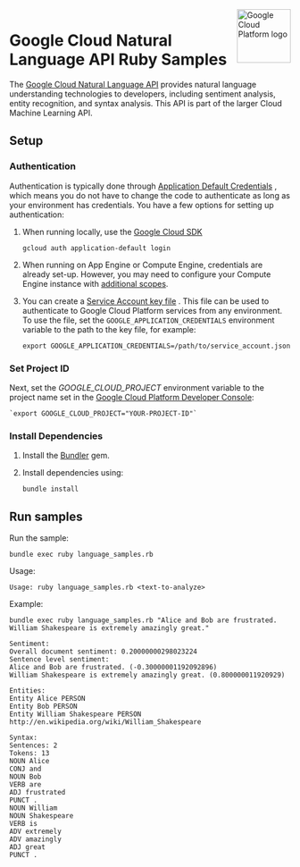 <img src="https://avatars2.githubusercontent.com/u/2810941?v=3&s=96" alt="Google Cloud Platform logo" title="Google Cloud Platform" align="right" height="96" width="96"/>

# Google Cloud Natural Language API Ruby Samples

The [Google Cloud Natural Language API][language_docs] provides natural language
understanding technologies to developers, including sentiment analysis, entity
recognition, and syntax analysis. This API is part of the larger Cloud Machine
Learning API.

[language_docs]: https://cloud.google.com/natural-language/docs/

## Setup

### Authentication

Authentication is typically done through [Application Default Credentials](https://cloud.google.com/docs/authentication#getting_credentials_for_server-centric_flow)
, which means you do not have to change the code to authenticate as long as your
environment has credentials. You have a few options for setting up
authentication:

1. When running locally, use the [Google Cloud SDK](https://cloud.google.com/sdk/)

    `gcloud auth application-default login`

1. When running on App Engine or Compute Engine, credentials are already set-up.
However, you may need to configure your Compute Engine instance with
[additional scopes](https://cloud.google.com/compute/docs/authentication#using).

1. You can create a [Service Account key file](https://cloud.google.com/docs/authentication#service_accounts)
. This file can be used to authenticate to Google Cloud Platform services from
any environment. To use the file, set the `GOOGLE_APPLICATION_CREDENTIALS`
environment variable to the path to the key file, for example:

    `export GOOGLE_APPLICATION_CREDENTIALS=/path/to/service_account.json`

### Set Project ID

Next, set the *GOOGLE_CLOUD_PROJECT* environment variable to the project name
set in the
[Google Cloud Platform Developer Console](https://console.cloud.google.com):

    `export GOOGLE_CLOUD_PROJECT="YOUR-PROJECT-ID"`

### Install Dependencies

1. Install the [Bundler](http://bundler.io/) gem.

1. Install dependencies using:

    `bundle install`

## Run samples

Run the sample:

    bundle exec ruby language_samples.rb

Usage:

    Usage: ruby language_samples.rb <text-to-analyze>

Example:

    bundle exec ruby language_samples.rb "Alice and Bob are frustrated. William Shakespeare is extremely amazingly great."

    Sentiment:
    Overall document sentiment: 0.20000000298023224
    Sentence level sentiment:
    Alice and Bob are frustrated. (-0.30000001192092896)
    William Shakespeare is extremely amazingly great. (0.800000011920929)

    Entities:
    Entity Alice PERSON
    Entity Bob PERSON
    Entity William Shakespeare PERSON http://en.wikipedia.org/wiki/William_Shakespeare

    Syntax:
    Sentences: 2
    Tokens: 13
    NOUN Alice
    CONJ and
    NOUN Bob
    VERB are
    ADJ frustrated
    PUNCT .
    NOUN William
    NOUN Shakespeare
    VERB is
    ADV extremely
    ADV amazingly
    ADJ great
    PUNCT .

